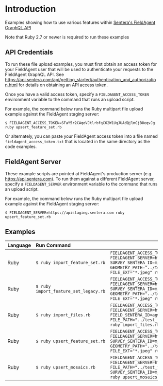 # Introduction
Examples showing how to use various features within [Sentera's FieldAgent GraphQL API](https://api.sentera.com/api/docs)

Note that Ruby 2.7 or newer is required to run these examples

## API Credentials
To run these file upload examples, you must first obtain an access token for your FieldAgent user that will be used to authenticate your requests to the FieldAgent GraphQL API. See https://api.sentera.com/api/getting_started/authentication_and_authorization.html for details on obtaining an API access token.

Once you have a valid access token, specify a `FIELDAGENT_ACCESS_TOKEN` environment variable to the command that runs an upload script.

For example, the command below runs the Ruby multipart file upload example against the FieldAgent staging server:
```
$ FIELDAGENT_ACCESS_TOKEN=SFaY5r2CAqoVJtlrbfqC62W1UqJUAdQjlnCjB8eqvJg ruby upsert_feature_set.rb
```

Or alternately, you can paste your FieldAgent access token into a file named `fieldagent_access_token.txt` that is located in the same directory as the code examples.

## FieldAgent Server
These example scripts are pointed at FieldAgent's production server (e.g https://api.sentera.com). To run them against a different FieldAgent server, specify a `FIELDAGENT_SERVER` environment variable to the command that runs an upload script.

For example, the command below runs the Ruby multipart file upload example against the FieldAgent staging server:
```
$ FIELDAGENT_SERVER=https://apistaging.sentera.com ruby upsert_feature_set.rb
```

## Examples
| Language | Run Command                       | Example Command |
| :------- | :---------------------------------|-----------------|
| Ruby     | `$ ruby import_feature_set.rb`           | `FIELDAGENT_ACCESS_TOKEN=PAmnCNUyosKShN9K1AEflLOw6T7bA2fRTWTg-vL3P5Y FIELDAGENT_SERVER=https://api.sentera.com SURVEY_SENTERA_ID=mjlmmrw_CO_lk07AcmeOrg_CV_deve_773b47acb_240514_160730 GEOMETRY_PATH="../test_files/test.geojson" FILES_PATH="../test_files" FILE_EXT="*.jpeg" ruby import_feature_set.rb` |
| Ruby     | `$ ruby import_feature_set_legacy.rb`    | `FIELDAGENT_ACCESS_TOKEN=PAmnCNUyosKShN9K1AEflLOw6T7bA2fRTWTg-vL3P5Y FIELDAGENT_SERVER=https://api.sentera.com SURVEY_SENTERA_ID=mjlmmrw_CO_lk07AcmeOrg_CV_deve_773b47acb_240514_160730 GEOMETRY_PATH="../test_files/test.geojson" FILES_PATH="../test_files" FILE_EXT="*.jpeg" ruby import_feature_set_legacy.rb` |
| Ruby     | `$ ruby import_files.rb`                 | `FIELDAGENT_ACCESS_TOKEN=PAmnCNUyosKShN9K1AEflLOw6T7bA2fRTWTg-vL3P5Y FIELDAGENT_SERVER=https://api.sentera.com FIELD_SENTERA_ID=agwmnou_AS_lk07AcmeOrg_CV_deve_773b47acb_240514_160730  FILE_PATH="../test_files/test.geojson" CONTENT_TYPE="application/json" ruby import_files.rb` |
| Ruby     | `$ ruby upsert_feature_set.rb`           | `FIELDAGENT_ACCESS_TOKEN=PAmnCNUyosKShN9K1AEflLOw6T7bA2fRTWTg-vL3P5Y FIELDAGENT_SERVER=https://api.sentera.com SURVEY_SENTERA_ID=mjlmmrw_CO_lk07AcmeOrg_CV_deve_773b47acb_240514_160730 GEOMETRY_PATH="../test_files/test.geojson" FILES_PATH="../test_files" FILE_EXT="*.jpeg" ruby upsert_feature_set.rb` |
| Ruby     | `$ ruby upsert_mosaics.rb`               | `FIELDAGENT_ACCESS_TOKEN=PAmnCNUyosKShN9K1AEflLOw6T7bA2fRTWTg-vL3P5Y FIELDAGENT_SERVER=https://api.sentera.com FILE_PATH="../test_files/test.tif" SURVEY_SENTERA_ID=mjlmmrw_CO_lk07AcmeOrg_CV_deve_773b47acb_240514_160730 ruby upsert_mosaics.rb` |
